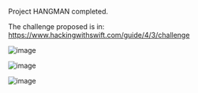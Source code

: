 Project HANGMAN completed. 

The challenge proposed is in: https://www.hackingwithswift.com/guide/4/3/challenge

![image](https://github.com/lucasnsp/100DaysOfSwift/assets/122572631/4560cf04-38c0-44b6-aaef-51aa473c75f6)

![image](https://github.com/lucasnsp/100DaysOfSwift/assets/122572631/288e0800-19af-4cbd-b36a-7a48521428d8)

![image](https://github.com/lucasnsp/100DaysOfSwift/assets/122572631/f9f64165-3b41-4765-9369-43ab776dd334)



